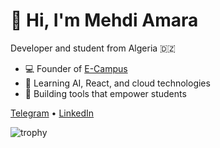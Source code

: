# 👋 Hi, I'm Mehdi Amara

Developer and student from Algeria 🇩🇿

- 💻 Founder of [E-Campus](https://bejaia.tech)
- 🌱 Learning AI, React, and cloud technologies
- 🚀 Building tools that empower students

[Telegram](https://t.me/amaramehdi1) • [LinkedIn](#)

![trophy](https://github-profile-trophy.vercel.app/?username=AmaraMeh&theme=radical&margin-w=5&no-frame=)
